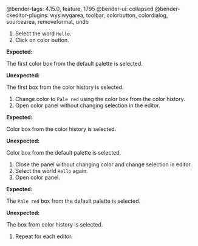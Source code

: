@bender-tags: 4.15.0, feature, 1795
@bender-ui: collapsed
@bender-ckeditor-plugins: wysiwygarea, toolbar, colorbutton, colordialog, sourcearea, removeformat, undo

1. Select the word `Hello`.
1. Click on color button.

  **Expected:**

  The first color box from the default palette is selected.

  **Unexpected:**

  The first box from the color history is selected.

1. Change color to `Pale red` using the color box from the color history.
1. Open color panel without changing selection in the editor.

  **Expected:**

  Color box from the color history is selected.

  **Unexpected:**

  Color box from the default palette is selected.

1. Close the panel without changing color and change selection in editor.
1. Select the world `Hello` again.
1. Open color panel.

  **Expected:**

  The `Pale red` box from the default palette is selected.

  **Unexpected:**

  The box from color history is selected.

1. Repeat for each editor.

